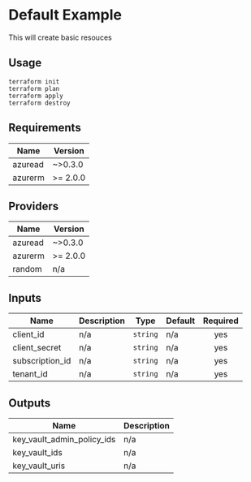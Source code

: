 # Default Example

This will create basic resouces
## Usage
```
terraform init
terraform plan
terraform apply
terraform destroy
```

<!-- BEGINNING OF PRE-COMMIT-TERRAFORM DOCS HOOK -->
## Requirements

| Name | Version |
|------|---------|
| azuread | ~>0.3.0 |
| azurerm | >= 2.0.0 |

## Providers

| Name | Version |
|------|---------|
| azuread | ~>0.3.0 |
| azurerm | >= 2.0.0 |
| random | n/a |

## Inputs

| Name | Description | Type | Default | Required |
|------|-------------|------|---------|:--------:|
| client\_id | n/a | `string` | n/a | yes |
| client\_secret | n/a | `string` | n/a | yes |
| subscription\_id | n/a | `string` | n/a | yes |
| tenant\_id | n/a | `string` | n/a | yes |

## Outputs

| Name | Description |
|------|-------------|
| key\_vault\_admin\_policy\_ids | n/a |
| key\_vault\_ids | n/a |
| key\_vault\_uris | n/a |

<!-- END OF PRE-COMMIT-TERRAFORM DOCS HOOK -->

